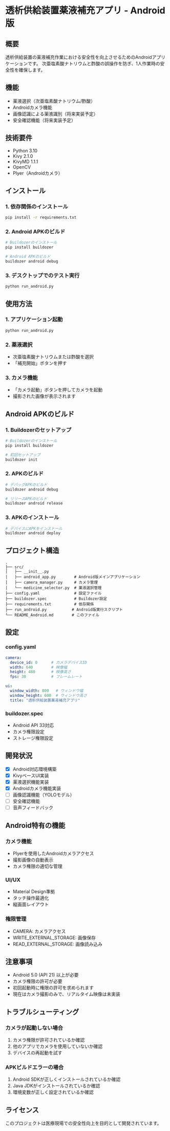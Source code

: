 # 透析供給装置薬液補充アプリ - Android版

## 概要
透析供給装置の薬液補充作業における安全性を向上させるためのAndroidアプリケーションです。
次亜塩素酸ナトリウムと酢酸の誤操作を防ぎ、1人作業時の安全性を確保します。

## 機能
- 薬液選択（次亜塩素酸ナトリウム/酢酸）
- Androidカメラ機能
- 画像認識による薬液識別（将来実装予定）
- 安全確認機能（将来実装予定）

## 技術要件
- Python 3.10
- Kivy 2.1.0
- KivyMD 1.1.1
- OpenCV
- Plyer（Androidカメラ）

## インストール

### 1. 依存関係のインストール
```bash
pip install -r requirements.txt
```

### 2. Android APKのビルド
```bash
# Buildozerのインストール
pip install buildozer

# Android APKのビルド
buildozer android debug
```

### 3. デスクトップでのテスト実行
```bash
python run_android.py
```

## 使用方法

### 1. アプリケーション起動
```bash
python run_android.py
```

### 2. 薬液選択
- 次亜塩素酸ナトリウムまたは酢酸を選択
- 「補充開始」ボタンを押す

### 3. カメラ機能
- 「カメラ起動」ボタンを押してカメラを起動
- 撮影された画像が表示されます

## Android APKのビルド

### 1. Buildozerのセットアップ
```bash
# Buildozerのインストール
pip install buildozer

# 初回セットアップ
buildozer init
```

### 2. APKのビルド
```bash
# デバッグAPKのビルド
buildozer android debug

# リリースAPKのビルド
buildozer android release
```

### 3. APKのインストール
```bash
# デバイスにAPKをインストール
buildozer android deploy
```

## プロジェクト構造
```
.
├── src/
│   ├── __init__.py
│   ├── android_app.py        # Android版メインアプリケーション
│   ├── camera_manager.py     # カメラ管理
│   └── medicine_selector.py  # 薬液選択管理
├── config.yaml               # 設定ファイル
├── buildozer.spec            # Buildozer設定
├── requirements.txt          # 依存関係
├── run_android.py           # Android版実行スクリプト
└── README_Android.md        # このファイル
```

## 設定

### config.yaml
```yaml
camera:
  device_id: 0      # カメラデバイスID
  width: 640        # 映像幅
  height: 480       # 映像高さ
  fps: 30           # フレームレート

ui:
  window_width: 800   # ウィンドウ幅
  window_height: 600  # ウィンドウ高さ
  title: "透析供給装置薬液補充アプリ"
```

### buildozer.spec
- Android API 33対応
- カメラ権限設定
- ストレージ権限設定

## 開発状況
- [x] Android対応環境構築
- [x] KivyベースUI実装
- [x] 薬液選択機能実装
- [x] Androidカメラ機能実装
- [ ] 画像認識機能（YOLOモデル）
- [ ] 安全確認機能
- [ ] 音声フィードバック

## Android特有の機能

### カメラ機能
- Plyerを使用したAndroidカメラアクセス
- 撮影画像の自動表示
- カメラ権限の適切な管理

### UI/UX
- Material Design準拠
- タッチ操作最適化
- 縦画面レイアウト

### 権限管理
- CAMERA: カメラアクセス
- WRITE_EXTERNAL_STORAGE: 画像保存
- READ_EXTERNAL_STORAGE: 画像読み込み

## 注意事項
- Android 5.0 (API 21) 以上が必要
- カメラ権限の許可が必要
- 初回起動時に権限の許可を求められます
- 現在はカメラ撮影のみで、リアルタイム映像は未実装

## トラブルシューティング

### カメラが起動しない場合
1. カメラ権限が許可されているか確認
2. 他のアプリでカメラを使用していないか確認
3. デバイスの再起動を試す

### APKビルドエラーの場合
1. Android SDKが正しくインストールされているか確認
2. Java JDKがインストールされているか確認
3. 環境変数が正しく設定されているか確認

## ライセンス
このプロジェクトは医療現場での安全性向上を目的として開発されています。
